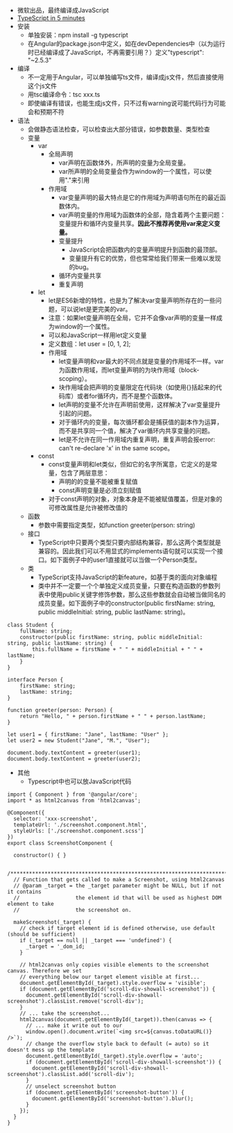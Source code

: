 * 微软出品，最终编译成JavaScript
* [TypeScript in 5 minutes](https://www.typescriptlang.org/docs/handbook/typescript-in-5-minutes.html)
* 安装
    * 单独安装：npm install -g typescript
    * 在Angular的package.json中定义，如在devDependencies中（以为运行时已经编译成了JavaScript，不再需要引用？）定义"typescript": "~2.5.3"
* 编译
    * 不一定用于Angular，可以单独编写ts文件，编译成js文件，然后直接使用这个js文件
    * 用tsc编译命令：tsc xxx.ts
    * 即使编译有错误，也能生成js文件，只不过有warning说可能代码行为可能会和预期不符
* 语法
    * 会做静态语法检查，可以检查出大部分错误，如参数数量、类型检查
    * 变量
        * var
            * 全局声明
                * var声明在函数体外，所声明的变量为全局变量。
                * var所声明的全局变量会作为window的一个属性，可以使用"."来引用
            * 作用域
                * var变量声明的最大特点是它的作用域为声明语句所在的最近函数体内。
                * var声明变量的作用域为函数体的全部，隐含着两个主要问题：变量提升和循环内变量共享。**因此不推荐再使用var来定义变量。**
                * 变量提升
                    * JavaScript会把函数内的变量声明提升到函数的最顶部。
                    * 变量提升有它的优势，但也常常给我们带来一些难以发现的bug。
                * 循环内变量共享
                * 重复声明
        * let
            * let是ES6新增的特性，也是为了解决var变量声明所存在的一些问题，可以说let是更完美的var。
            * 注意：如果let变量声明在全局，它并不会像var声明的变量一样成为window的一个属性。
            * 可以和JavaScript一样用let定义变量
            * 定义数组：let user = [0, 1, 2];
            * 作用域
                * let变量声明和var最大的不同点就是变量的作用域不一样。var为函数作用域，而let变量声明的为块作用域（block-scoping）。
                * 块作用域会把声明的变量限定在代码块（如使用{}括起来的代码库）或者for循环内，而不是整个函数体。
                * let声明的变量不允许在声明前使用，这样解决了var变量提升引起的问题。
                * 对于循环内的变量，每次循环都会是捕获值的副本作为运算，而不是共享同一个值，解决了var循环内共享变量的问题。
                * let是不允许在同一作用域内重复声明，重复声明会报error: can't re-declare 'x' in the same scope。
        * const
            * const变量声明和let类似，但如它的名字所寓意，它定义的是常量，包含了两层意思：
                * 声明的的变量不能被重复赋值
                * const声明变量是必须立刻赋值
            * 对于const声明的对象，对象本身是不能被赋值覆盖，但是对象的可修改属性是允许被修改值的
    * 函数
        * 参数中需要指定类型，如function greeter(person: string)
    * 接口
        * TypeScript中只要两个类型只要内部结构兼容，那么这两个类型就是兼容的。因此我们可以不用显式的implements语句就可以实现一个接口。如下面例子中的user1直接就可以当做一个Person类型。
    * 类
        * TypeScript支持JavaScript的新feature，如基于类的面向对象编程
        * 类中并不一定要一个个单独定义成员变量，只要在构造函数的参数列表中使用public关键字修饰参数，那么这些参数就会自动被当做同名的成员变量。如下面例子中的constructor(public firstName: string, public middleInitial: string, public lastName: string)。

```
class Student {
    fullName: string;
    constructor(public firstName: string, public middleInitial: string, public lastName: string) {
        this.fullName = firstName + " " + middleInitial + " " + lastName;
    }
}

interface Person {
    firstName: string;
    lastName: string;
}

function greeter(person: Person) {
    return "Hello, " + person.firstName + " " + person.lastName;
}

let user1 = { firstName: "Jane", lastName: "User" };
let user2 = new Student("Jane", "M.", "User");

document.body.textContent = greeter(user1);
document.body.textContent = greeter(user2);
```

* 其他
    * Typescript中也可以放JavaScript代码

```
import { Component } from '@angular/core';
import * as html2canvas from 'html2canvas';

@Component({
  selector: 'xxx-screenshot',
  templateUrl: './screenshot.component.html',
  styleUrls: ['./screenshot.component.scss']
})
export class ScreenshotComponent {

  constructor() { }

  /*********************************************************************************/
  // Function that gets called to make a Screenshot, using html2canvas
  // @param _target = the _target parameter might be NULL, but if not it contains
  //                  the element id that will be used as highest DOM element to take
  //                  the screenshot on.

  makeScreenshot(_target) {
    // check if target element id is defined otherwise, use default (should be sufficient)
    if (_target == null || _target === 'undefined') {
      _target = '_dom_id;
    }

    // html2canvas only copies visible elements to the screenshot canvas. Therefore we set
    // everything below our target element visible at first...
    document.getElementById(_target).style.overflow = 'visible';
    if (document.getElementById('scroll-div-showall-screenshot')) {
      document.getElementById('scroll-div-showall-screenshot').classList.remove('scroll-div');
    }
    // ... take the screenshot...
    html2canvas(document.getElementById(_target)).then(canvas => {
      // ... make it write out to our
      window.open().document.write(`<img src=${canvas.toDataURL()} />`);
      // change the overflow style back to default (= auto) so it doesn't mess up the template
      document.getElementById(_target).style.overflow = 'auto';
      if (document.getElementById('scroll-div-showall-screenshot')) {
        document.getElementById('scroll-div-showall-screenshot').classList.add('scroll-div');
      }
      // unselect screenshot button
      if (document.getElementById('screenshot-button')) {
        document.getElementById('screenshot-button').blur();
      }
    });
  }
}
```